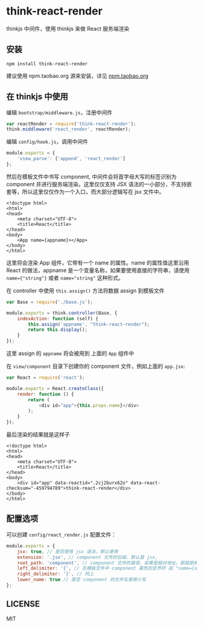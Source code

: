 # think-react-render

thinkjs 中间件，使用 thinkjs 来做 React 服务端渲染

## 安装

```
npm install think-react-render
```

建议使用 npm.taobao.org 源来安装，详见 [npm.taobao.org](http://npm.taobao.org/)

## 在 thinkjs 中使用

编辑 `bootstrap/middleware.js`，注册中间件

```javascript
var reactRender = require('think-react-render');
think.middleware('react_render', reactRender);
```

编辑 `config/hook.js`，调用中间件

```javascript
module.exports = {
    'view_parse': ['append', 'react_render']
};
```

然后在模板文件中书写 component, 中间件会将首字母大写的标签识别为 component 并进行服务端渲染。这里仅仅支持 JSX 语法的一小部分，不支持嵌套等，所以这里仅仅作为一个入口，而大部分逻辑写在 jsx 文件中。

```
<!doctype html>
<html>
<head>
    <meta charset="UTF-8">
    <title>React</title>
</head>
<body>
    <App name={appname}></App>
</body>
</html>
```
这里将会渲染 App 组件，它带有一个 name 的属性。name 的属性值这里沿用 React 的做法，appname 是一个变量名称，如果要使用直接的字符串，请使用 `name={"string"}` 或者 `name="string"` 这种形式。

在 controller 中使用 `this.assign()` 方法将数据 assign 到模板文件

```javascript
var Base = require('./base.js');

module.exports = think.controller(Base, {
    indexAction: function (self) {
        this.assign('appname', "think-react-render");
        return this.display();
    }
});
```

这里 assign 的 `appname` 将会被用到 上面的 `App` 组件中

在 `view/component` 目录下创建你的 component 文件，例如上面的 `app.jsx`:

```javascript
var React = require('react');

module.exports = React.createClass({
    render: function () {
        return (
            <div id="app">{this.props.name}</div>
        );
    }
});
```

最后渲染的结果就是这样子

```
<!doctype html>
<html>
<head>
    <meta charset="UTF-8">
    <title>React</title>
</head>
<body>
    <div id="app" data-reactid=".2cj2burx62o" data-react-checksum="-459794789">think-react-render</div>
</body>
</html>
```

## 配置选项

可以创建 `config/react_render.js` 配置文件：

```javascript
module.exports = {
    jsx: true, // 是否使用 jsx 语法，默认使用
    extension: '.jsx', // component 文件的后缀，默认是 jsx,
    root_path: 'component', // component 文件的路径，如果是相对地址，那就是相对于 view.root_path 的，同时支持绝对地址
    left_delimiter: '{', // 在模板文件中 component 属性的定界符 如 "name={appname}"，不对 component 中的有影响，当和模板的定界符冲突就需要更改
    right_delimiter: '}', // 同上
    lower_name: true // 是否 component 的文件名使用小写
};
```

## LICENSE

MIT

